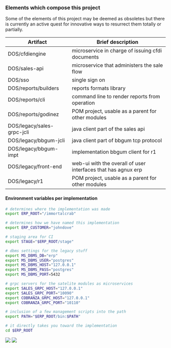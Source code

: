 ### Elements which compose this project

Some of the elements of this project may be deemed as obsoletes but there is currently an active quest for innovative ways to resurrect them totally or partially.

| Artifact | Brief description |
| ------ | ------ |
| DOS/cfdiengine | microservice in charge of issuing cfdi documents |
| DOS/sales-api | microservice that administers the sale flow |
| DOS/sso | single sign on |
| DOS/reports/builders | reports formats library |
| DOS/reports/cli | command line to render reports from operation |
| DOS/reports/godinez | POM project, usable as a parent for other modules |
| DOS/legacy/sales-grpc-jcli | java client part of the sales api |
| DOS/legacy/bbgum-jcli | java client part of bbgum tcp protocol |
| DOS/legacy/bbgum-impt | implementation bbgum client for r1 | 
| DOS/legacy/front-end | web-ui with the overall of user interfaces that has agnux erp |
| DOS/legacy/r1           | POM project, usable as a parent for other modules |


#### Environment variables per implementation

```sh
# determines where the implementation was made
export ERP_ROOT="/immortalcrab"

# determines how we have named this implementation
export ERP_CUSTOMER="johndove"

# staging area for CI
export STAGE="$ERP_ROOT/stage"

# dbms settings for the legacy stuff
export MS_DBMS_DB="erp"
export MS_DBMS_USER="postgres"
export MS_DBMS_HOST="127.0.0.1"
export MS_DBMS_PASS="postgres"
export MS_DBMS_PORT=5432

# grpc servers for the satelite modules as microservices
export SALES_GRPC_HOST="127.0.0.1"
export SALES_GRPC_PORT="10090"
export COBRANZA_GRPC_HOST="127.0.0.1"
export COBRANZA_GRPC_PORT="10110"

# inclusion of a few management scripts into the path
export PATH="$ERP_ROOT/bin:$PATH"

# it directly takes you toward the implementation
cd $ERP_ROOT

```
![](https://img.shields.io/github/forks/pandao/editor.md.svg) ![](https://img.shields.io/github/issues/pandao/editor.md.svg)
